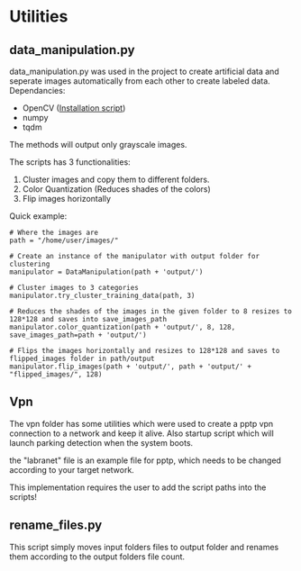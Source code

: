 # Utilities

## data_manipulation.py     

data_manipulation.py was used in the project to create artificial data and seperate images automatically from each other to create labeled data.    
Dependancies:    

 * OpenCV ([Installation script](https://github.com/MystiCons/AIScouts/blob/master/InstallScripts/OpenCV_install_script.sh))    
 * numpy    
 * tqdm    

The methods will output only grayscale images. 

The scripts has 3 functionalities:   
1. Cluster images and copy them to different folders.   
2. Color Quantization (Reduces shades of the colors)    
3. Flip images horizontally    

Quick example:    
```
# Where the images are
path = "/home/user/images/"

# Create an instance of the manipulator with output folder for clustering
manipulator = DataManipulation(path + 'output/')

# Cluster images to 3 categories
manipulator.try_cluster_training_data(path, 3)

# Reduces the shades of the images in the given folder to 8 resizes to 128*128 and saves into save_images_path
manipulator.color_quantization(path + 'output/', 8, 128, save_images_path=path + 'output/')

# Flips the images horizontally and resizes to 128*128 and saves to flipped_images folder in path/output
manipulator.flip_images(path + 'output/', path + 'output/' + "flipped_images/", 128)

```

## Vpn

The vpn folder has some utilities which were used to create a pptp vpn connection to a network and keep it alive. Also startup script which will launch parking detection when the system boots.

the "labranet" file is an example file for pptp, which needs to be changed according to your target network. 

This implementation requires the user to add the script paths into the scripts!


## rename_files.py
This script simply moves input folders files to output folder and renames them according to the output folders file count. 
